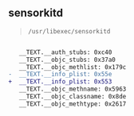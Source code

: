 ## sensorkitd

> `/usr/libexec/sensorkitd`

```diff

   __TEXT.__auth_stubs: 0xc40
   __TEXT.__objc_stubs: 0x37a0
   __TEXT.__objc_methlist: 0x179c
-  __TEXT.__info_plist: 0x55e
+  __TEXT.__info_plist: 0x553
   __TEXT.__objc_methname: 0x5963
   __TEXT.__objc_classname: 0x8de
   __TEXT.__objc_methtype: 0x2617

```
